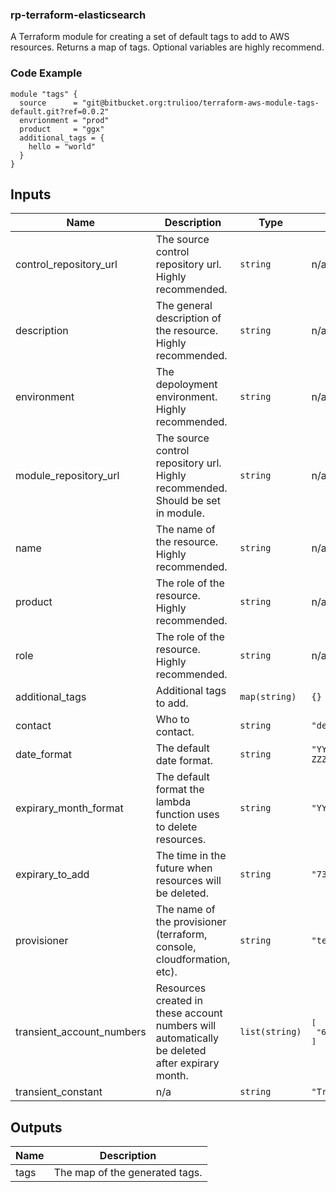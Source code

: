 ### rp-terraform-elasticsearch

A Terraform module for creating a set of default tags to add to AWS resources.  Returns a map of tags.  Optional variables are highly recommend.

### Code Example
```
module "tags" {
  source      = "git@bitbucket.org:trulioo/terraform-aws-module-tags-default.git?ref=0.0.2"
  envrionment = "prod"
  product     = "ggx"
  additional_tags = {
    hello = "world"
  }
}
```

## Inputs

| Name | Description | Type | Default | Required |
|------|-------------|------|---------|:-----:|
| control\_repository\_url | The source control repository url. Highly recommended. | `string` | n/a | yes |
| description | The general description of the resource.  Highly recommended. | `string` | n/a | yes |
| environment | The depoloyment environment. Highly recommended. | `string` | n/a | yes |
| module\_repository\_url | The source control repository url. Highly recommended.  Should be set in module. | `string` | n/a | yes |
| name | The name of the resource. Highly recommended. | `string` | n/a | yes |
| product | The role of the resource. Highly recommended. | `string` | n/a | yes |
| role | The role of the resource. Highly recommended. | `string` | n/a | yes |
| additional\_tags | Additional tags to add. | `map(string)` | `{}` | no |
| contact | Who to contact. | `string` | `"devops@trulioo.com"` | no |
| date\_format | The default date format. | `string` | `"YYYY-DD-MM hh:mm:ss ZZZZZ"` | no |
| expirary\_month\_format | The default format the lambda function uses to delete resources. | `string` | `"YYYY-MM"` | no |
| expirary\_to\_add | The time in the future when resources will be deleted. | `string` | `"730h"` | no |
| provisioner | The name of the provisioner (terraform, console, cloudformation, etc). | `string` | `"terraform"` | no |
| transient\_account\_numbers | Resources created in these account numbers will automatically be deleted after expirary month. | `list(string)` | <pre>[<br>  "696666127573"<br>]</pre> | no |
| transient\_constant | n/a | `string` | `"Transient"` | no |

## Outputs

| Name | Description |
|------|-------------|
| tags | The map of the generated tags. |

